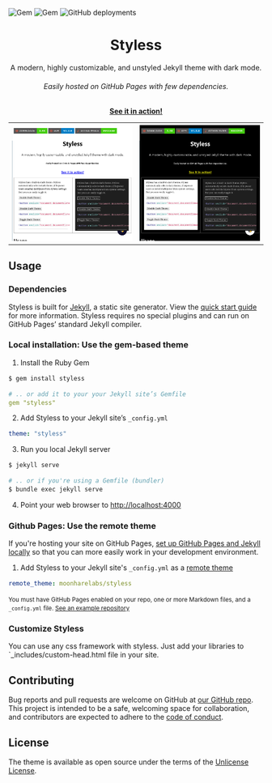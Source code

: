 ![Gem](https://img.shields.io/gem/dt/styless?logo=rubygems&style=for-the-badge)
![Gem](https://img.shields.io/gem/v/styless?logo=rubygems&style=for-the-badge)
![GitHub deployments](https://img.shields.io/github/deployments/moonharelabs/styless/github-pages?label=Github%20Pages&logo=jekyll&logoColor=red&style=for-the-badge)

<p align="center">
    <h1 align="center">Styless</h1>
    <p align="center">A modern, highly customizable, and unstyled Jekyll theme with dark mode.<br><h6 align ="center">Easily hosted on GitHub Pages with few dependencies.</h6></p>
    <p align="center"><strong><a target="_blank" href="https://moonharelabs.github.io/styless">See it in action!</a></strong></p>
</p>

<table>
    <tr>
        <th><img src="https://github.com/moonharelabs/styless/raw/main/screenshot.png"/></th>
        <th><img src="https://github.com/moonharelabs/styless/raw/main/dark-screenshot.png"/></th>
    </tr>
</table>

## Usage

### Dependencies
Styless is built for [Jekyll](https://jekyllrb.com/), a static site generator. View the [quick start guide](https://jekyllrb.com/) for more information. Styless requires no special plugins and can run on GitHub Pages’ standard Jekyll compiler.

### Local installation: Use the gem-based theme

1. Install the Ruby Gem
```bash
$ gem install styless
```  
```yaml
# .. or add it to your your Jekyll site’s Gemfile
gem "styless"
```
2. Add Styless to your Jekyll site’s `_config.yml`
```yaml
theme: "styless"
```
3. Run you local Jekyll server
```bash
$ jekyll serve
```
```bash
# .. or if you're using a Gemfile (bundler)
$ bundle exec jekyll serve
```
4. Point your web browser to [http://localhost:4000](http://localhost:4000)

### Github Pages: Use the remote theme

If you're hosting your site on GitHub Pages, [set up GitHub Pages and Jekyll locally](https://help.github.com/en/articles/setting-up-your-github-pages-site-locally-with-jekyll) so that you can more easily work in your development environment.

1. Add Styless to your Jekyll site's `_config.yml` as a [remote theme](https://blog.github.com/2017-11-29-use-any-theme-with-github-pages/)
```yaml
remote_theme: moonharelabs/styless
```
<small>You must have GitHub Pages enabled on your repo, one or more Markdown files, and a `_config.yml` file. [See an example repository](https://github.com/moonharelabs/styless/tree/main/docs)</small>

### Customize Styless

You can use any css framework with styless. Just add your libraries to `_includes/custom-head.html file in your site.

## Contributing

Bug reports and pull requests are welcome on GitHub at [our GitHub repo](https://github.com/moonharelabs/styless). This project is intended to be a safe, welcoming space for collaboration, and contributors are expected to adhere to the [code of conduct](https://github.com/moonharelabs/styless/tree/main/CODE_OF_CONDUCT.md).

## License

The theme is available as open source under the terms of the [Unlicense License](https://github.com/moonharelabs/styless/tree/main/LICENSE).
